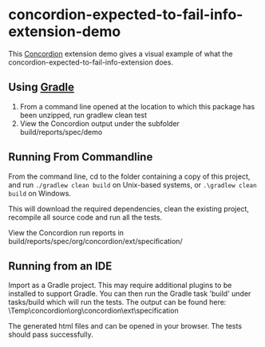 # concordion-expected-to-fail-info-extension-demo

This [Concordion](www.concordion.org) extension demo gives a visual example of what the concordion-expected-to-fail-info-extension does.


## Using [Gradle](www.gradle.org)

   1. From a command line opened at the location to which this package has been unzipped, run gradlew clean test
   2. View the Concordion output under the subfolder build/reports/spec/demo

## Running From Commandline

From the command line, cd to the folder containing a copy of this project, and run
```./gradlew clean build``` on Unix-based systems, or ```.\gradlew clean build``` on Windows.

This will download the required dependencies, clean the existing project, recompile all source code and run all the tests.

View the Concordion run reports in build/reports/spec/org/concordion/ext/specification/ 


## Running from an IDE

   Import as a Gradle project. This may require additional plugins to be installed to support Gradle.
   You can then run the Gradle task 'build' under tasks/build which will run the tests.
   The output can be found here:
   \Temp\concordion\org\concordion\ext\specification
   
   The generated html files and can be opened in your browser.
   The tests should pass successfully.